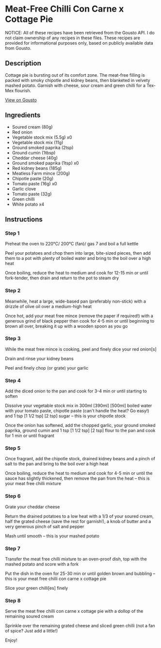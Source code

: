 # Meat-Free Chilli Con Carne x Cottage Pie

NOTICE: All of these recipes have been retrieved from the Gousto API. I do not claim ownership of any recipes in these files. These recipes are provided for informational purposes only, based on publicly available data from Gousto.

## Description

Cottage pie is bursting out of its comfort zone. The meat-free filling is packed with smoky chipotle and kidney beans, then blanketed in velvety mashed potato. Garnish with cheese, sour cream and green chilli for a Tex-Mex flourish. 

[View on Gousto](https://www.gousto.co.uk/recipes/cookbook/meat-free-chilli-con-carne-x-cottage-pie)

## Ingredients

- Soured cream (80g)
- Red onion
- Vegetable stock mix (5.5g) x0
- Vegetable stock mix (11g)
- Ground smoked paprika (2tsp)
- Ground cumin (1tbsp)
- Cheddar cheese (40g)
- Ground smoked paprika (1tsp) x0
- Red kidney beans (185g)
- Meatless Farm mince (200g)
- Chipotle paste (20g)
- Tomato paste (16g) x0
- Garlic clove
- Tomato paste (32g)
- Green chilli
- White potato x4

## Instructions


### Step 1

Preheat the oven to 220°C/ 200°C (fan)/ gas 7 and boil a full kettle

Peel your potatoes and chop them into large, bite-sized pieces, then add them to a pot with plenty of boiled water and bring to the boil over a high heat

Once boiling, reduce the heat to medium and cook for 12-15 min or until fork-tender, then drain and return to the pot to steam dry


### Step 2

Meanwhile, heat a large, wide-based pan (preferably non-stick) with a drizzle of olive oil over a medium-high heat

Once hot, add your meat free mince (remove the paper if required!) with a generous grind of black pepper then cook for 4-5 min or until beginning to brown all over, breaking it up with a wooden spoon as you go


### Step 3

While the meat free mince is cooking, peel and finely dice your red onion[s]

Drain and rinse your kidney beans

Peel and finely chop (or grate) your garlic


### Step 4

Add the diced onion to the pan and cook for 3-4 min or until starting to soften

Dissolve your vegetable stock mix in 300ml <span class="text-purple">[390ml]</span> <span class="text-danger">[500ml] </span>boiled water with your tomato paste, chipotle paste (can't handle the heat? Go easy!) and 1 tsp <span class="text-purple">[1 1/2 tsp]</span> <span class="text-danger">[2 tsp]</span> sugar – this is your chipotle stock

Once the onion has softened, add the chopped garlic, your ground smoked paprika, ground cumin and 1 tsp <span class="text-purple">[1 1/2 tsp] </span><span class="text-danger">[2 tsp] </span>flour to the pan and cook for 1 min or until fragrant


### Step 5

Once fragrant, add the chipotle stock, drained kidney beans and a pinch of salt to the pan and bring to the boil over a high heat

Once boiling, reduce the heat to medium and cook for 4-5 min or until the sauce has slightly thickened, then remove the pan from the heat – this is your meat free chilli mixture


### Step 6

Grate your cheddar cheese

Return the drained potatoes to a low heat with a 1/3 of your soured cream, half the grated cheese (save the rest for garnish!), a knob of butter and a very generous pinch of salt and pepper

Mash until smooth – this is your mashed potato


### Step 7

Transfer the meat free chilli mixture to an oven-proof dish, top with the mashed potato and score with a fork

Put the dish in the oven for 25-30 min or until golden brown and bubbling – this is your meat free chilli con carne x cottage pie

Slice your green chilli[es] finely

### Step 8

Serve the meat free chilli con carne x cottage pie with a dollop of the remaining soured cream

Sprinkle over the remaining grated cheese and sliced green chilli (not a fan of spice? Just add a little!)

Enjoy!

